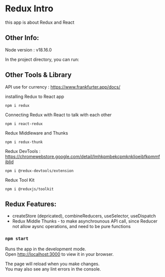 # Redux Intro

this app is about Redux and React

## Other Info:

Node version : v18.16.0

In the project directory, you can run:

## Other Tools & Library

API use for currency : https://www.frankfurter.app/docs/

installing Redux to React app

```node
npm i redux
```

Connecting Redux with React to talk with each other

```node
npm i react-redux
```

Redux Middleware and Thunks

```node
npm i redux-thunk
```

Redux DevTools : https://chromewebstore.google.com/detail/lmhkpmbekcpmknklioeibfkpmmfibljd

```node
npm i @redux-devtools/extension
```

Redux Tool Kit

```node
npm i @reduxjs/toolkit
```

## Redux Features:

-   createStore (depricated), combineReducers, useSelector, useDispatch
-   Redux Middle Thunks - to make asynchrounous API call, since Reducer not allow aysnc operations, and need to be pure functions

### `npm start`

Runs the app in the development mode.\
Open [http://localhost:3000](http://localhost:3000) to view it in your browser.

The page will reload when you make changes.\
You may also see any lint errors in the console.

```

```

```

```

```

```
